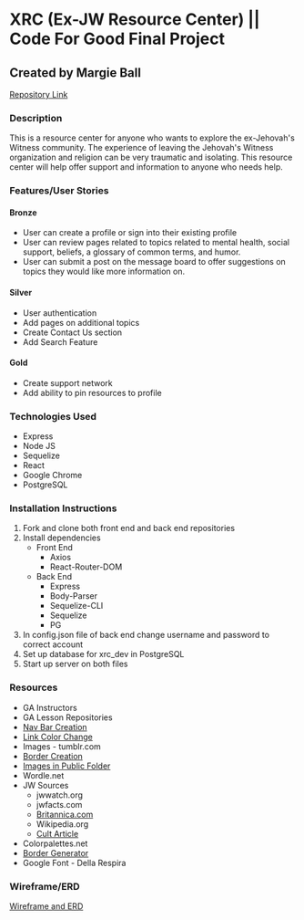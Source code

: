 # XRC (Ex-JW Resource Center) || Code For Good Final Project 

## Created by Margie Ball

[Repository Link](https://github.com/margenta2/finalproject-frontend)


### Description
This is a resource center for anyone who wants to explore the ex-Jehovah's Witness community. The experience of leaving the Jehovah's Witness organization and religion can be very traumatic and isolating. This resource center will help offer support and information to anyone who needs help.

### Features/User Stories
#### Bronze
* User can create a profile or sign into their existing profile
* User can review pages related to topics related to mental health, social support, beliefs, a glossary of common terms, and humor.
* User can submit a post on the message board to offer suggestions on topics they would like more information on.

#### Silver
* User authentication
* Add pages on additional topics
* Create Contact Us section
* Add Search Feature

#### Gold
* Create support network
* Add ability to pin resources to profile

### Technologies Used
* Express
* Node JS
* Sequelize
* React
* Google Chrome
* PostgreSQL

### Installation Instructions
1. Fork and clone both front end and back end repositories
2. Install dependencies
    * Front End
        - Axios
        - React-Router-DOM
    * Back End
        - Express
        - Body-Parser
        - Sequelize-CLI
        - Sequelize
        - PG
3. In config.json file of back end change username and password to correct account
4. Set up database for xrc_dev in PostgreSQL
5. Start up server on both files

### Resources
* GA Instructors
* GA Lesson Repositories
* [Nav Bar Creation](https://www.w3schools.com/howto/howto_css_dropdown_navbar.asp)
* [Link Color Change](https://stackoverflow.com/questions/7291873/disable-color-change-of-anchor-tag-when-visited)
* Images - tumblr.com
* [Border Creation](https://html-css-js.com/css/generator/border-outline/)
* [Images in Public Folder](https://stackoverflow.com/questions/47196800/reactjs-and-images-in-public-folder)
* Wordle.net
* JW Sources
  - jwwatch.org
  - jwfacts.com
  - [Britannica.com](https://www.britannica.com/topic/Jehovahs-Witnesses)
  - Wikipedia.org
  - [Cult Article](https://www.tennessean.com/story/news/religion/2016/09/15/what-makes-cult-cult/90377532/)
* Colorpalettes.net
* [Border Generator](https://html-css-js.com/css/generator/border-outline/)
* Google Font - Della Respira

### Wireframe/ERD

[Wireframe and ERD](./public/wireframe.pdf)